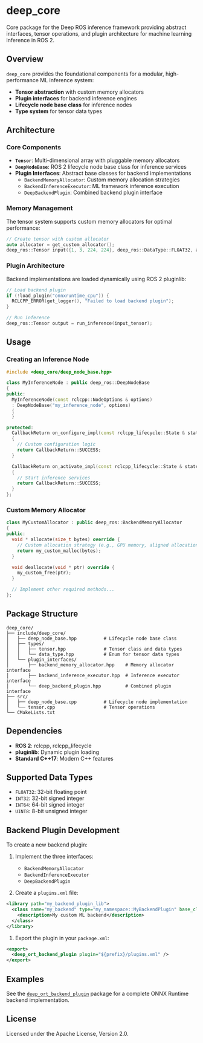 # deep_core

Core package for the Deep ROS inference framework providing abstract interfaces, tensor operations, and plugin architecture for machine learning inference in ROS 2.

## Overview

`deep_core` provides the foundational components for a modular, high-performance ML inference system:

- **Tensor abstraction** with custom memory allocators
- **Plugin interfaces** for backend inference engines
- **Lifecycle node base class** for inference nodes
- **Type system** for tensor data types

## Architecture

### Core Components

- **`Tensor`**: Multi-dimensional array with pluggable memory allocators
- **`DeepNodeBase`**: ROS 2 lifecycle node base class for inference services
- **Plugin Interfaces**: Abstract base classes for backend implementations
  - `BackendMemoryAllocator`: Custom memory allocation strategies
  - `BackendInferenceExecutor`: ML framework inference execution
  - `DeepBackendPlugin`: Combined backend plugin interface

### Memory Management

The tensor system supports custom memory allocators for optimal performance:

```cpp
// Create tensor with custom allocator
auto allocator = get_custom_allocator();
deep_ros::Tensor input({1, 3, 224, 224}, deep_ros::DataType::FLOAT32, allocator);
```

### Plugin Architecture

Backend implementations are loaded dynamically using ROS 2 pluginlib:

```cpp
// Load backend plugin
if (!load_plugin("onnxruntime_cpu")) {
  RCLCPP_ERROR(get_logger(), "Failed to load backend plugin");
}

// Run inference
deep_ros::Tensor output = run_inference(input_tensor);
```

## Usage

### Creating an Inference Node

```cpp
#include <deep_core/deep_node_base.hpp>

class MyInferenceNode : public deep_ros::DeepNodeBase
{
public:
  MyInferenceNode(const rclcpp::NodeOptions & options)
  : DeepNodeBase("my_inference_node", options)
  {
  }

protected:
  CallbackReturn on_configure_impl(const rclcpp_lifecycle::State & state) override
  {
    // Custom configuration logic
    return CallbackReturn::SUCCESS;
  }

  CallbackReturn on_activate_impl(const rclcpp_lifecycle::State & state) override
  {
    // Start inference services
    return CallbackReturn::SUCCESS;
  }
};
```

### Custom Memory Allocator

```cpp
class MyCustomAllocator : public deep_ros::BackendMemoryAllocator
{
public:
  void * allocate(size_t bytes) override {
    // Custom allocation strategy (e.g., GPU memory, aligned allocation)
    return my_custom_malloc(bytes);
  }

  void deallocate(void * ptr) override {
    my_custom_free(ptr);
  }

  // Implement other required methods...
};
```

## Package Structure

```
deep_core/
├── include/deep_core/
│   ├── deep_node_base.hpp          # Lifecycle node base class
│   ├── types/
│   │   ├── tensor.hpp              # Tensor class and data types
│   │   └── data_type.hpp           # Enum for tensor data types
│   └── plugin_interfaces/
│       ├── backend_memory_allocator.hpp    # Memory allocator interface
│       ├── backend_inference_executor.hpp  # Inference executor interface
│       └── deep_backend_plugin.hpp         # Combined plugin interface
├── src/
│   ├── deep_node_base.cpp          # Lifecycle node implementation
│   └── tensor.cpp                  # Tensor operations
└── CMakeLists.txt
```

## Dependencies

- **ROS 2**: rclcpp, rclcpp_lifecycle
- **pluginlib**: Dynamic plugin loading
- **Standard C++17**: Modern C++ features

## Supported Data Types

- `FLOAT32`: 32-bit floating point
- `INT32`: 32-bit signed integer
- `INT64`: 64-bit signed integer
- `UINT8`: 8-bit unsigned integer

## Backend Plugin Development

To create a new backend plugin:

1. Implement the three interfaces:
   - `BackendMemoryAllocator`
   - `BackendInferenceExecutor`
   - `DeepBackendPlugin`

2. Create a `plugins.xml` file:

```xml
<library path="my_backend_plugin_lib">
  <class name="my_backend" type="my_namespace::MyBackendPlugin" base_class_type="deep_ros::DeepBackendPlugin">
    <description>My custom ML backend</description>
  </class>
</library>
```

1. Export the plugin in your `package.xml`:

```xml
<export>
  <deep_ort_backend_plugin plugin="${prefix}/plugins.xml" />
</export>
```

## Examples

See the [`deep_ort_backend_plugin`](../deep_ort_backend_plugin/) package for a complete ONNX Runtime backend implementation.

## License

Licensed under the Apache License, Version 2.0.
